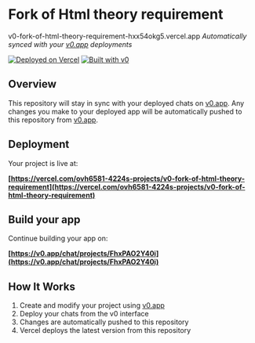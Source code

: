 # Fork of Html theory requirement
v0-fork-of-html-theory-requirement-hxx54okg5.vercel.app
*Automatically synced with your [v0.app](https://v0.app) deployments*

[![Deployed on Vercel](https://img.shields.io/badge/Deployed%20on-Vercel-black?style=for-the-badge&logo=vercel)](https://vercel.com/ovh6581-4224s-projects/v0-fork-of-html-theory-requirement)
[![Built with v0](https://img.shields.io/badge/Built%20with-v0.app-black?style=for-the-badge)](https://v0.app/chat/projects/FhxPAO2Y40i)

## Overview

This repository will stay in sync with your deployed chats on [v0.app](https://v0.app).
Any changes you make to your deployed app will be automatically pushed to this repository from [v0.app](https://v0.app).

## Deployment

Your project is live at:

**[https://vercel.com/ovh6581-4224s-projects/v0-fork-of-html-theory-requirement](https://vercel.com/ovh6581-4224s-projects/v0-fork-of-html-theory-requirement)**

## Build your app

Continue building your app on:

**[https://v0.app/chat/projects/FhxPAO2Y40i](https://v0.app/chat/projects/FhxPAO2Y40i)**

## How It Works

1. Create and modify your project using [v0.app](https://v0.app)
2. Deploy your chats from the v0 interface
3. Changes are automatically pushed to this repository
4. Vercel deploys the latest version from this repository
